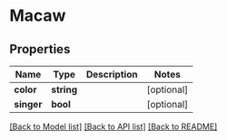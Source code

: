 # Macaw

## Properties
Name | Type | Description | Notes
------------ | ------------- | ------------- | -------------
**color** | **string** |  | [optional] 
**singer** | **bool** |  | [optional] 

[[Back to Model list]](../../README.md#documentation-for-models) [[Back to API list]](../../README.md#documentation-for-api-endpoints) [[Back to README]](../../README.md)

